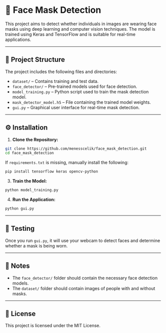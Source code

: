 
# 🧠 Face Mask Detection

This project aims to detect whether individuals in images are wearing face masks using deep learning and computer vision techniques.
The model is trained using Keras and TensorFlow and is suitable for real-time applications.

---

## 📁 Project Structure

The project includes the following files and directories:

- `dataset/` – Contains training and test data.
- `face_detector/` – Pre-trained models used for face detection.
- `model_training.py` – Python script used to train the mask detection model.
- `mask_detector_model.h5` – File containing the trained model weights.
- `gui.py` – Graphical user interface for real-time mask detection.

---

## ⚙️ Installation

1. **Clone the Repository:**

```bash
git clone https://github.com/menesscelik/face_mask_detection.git
cd face_mask_detection
```


If `requirements.txt` is missing, manually install the following:

```bash
pip install tensorflow keras opencv-python
```

3. **Train the Model:**

```bash
python model_training.py
```

4. **Run the Application:**

```bash
python gui.py
```

---

## 🧪 Testing

Once you run `gui.py`, it will use your webcam to detect faces and determine whether a mask is being worn.

---

## 📌 Notes

- The `face_detector/` folder should contain the necessary face detection models.
- The `dataset/` folder should contain images of people with and without masks.

---

## 📄 License

This project is licensed under the MIT License.
